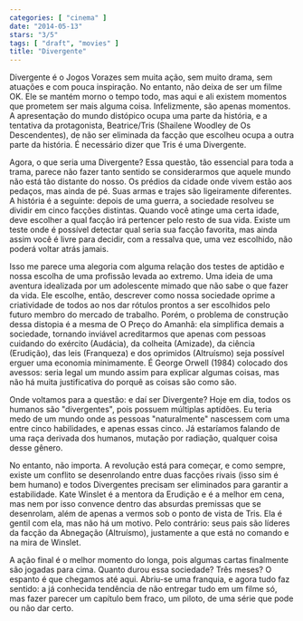 ```yaml
---
categories: [ "cinema" ]
date: "2014-05-13"
stars: "3/5"
tags: [ "draft", "movies" ]
title: "Divergente"
---
```

Divergente é o Jogos Vorazes sem muita ação, sem muito drama, sem atuações e com pouca inspiração. No entanto, não deixa de ser um filme OK. Ele se mantém morno o tempo todo, mas aqui e ali existem momentos que prometem ser mais alguma coisa. Infelizmente, são apenas momentos. A apresentação do mundo distópico ocupa uma parte da história, e a tentativa da protagonista, Beatrice/Tris (Shailene Woodley de Os Descendentes), de não ser eliminada da facção que escolheu ocupa a outra parte da história. É necessário dizer que Tris é uma Divergente.

Agora, o que seria uma Divergente? Essa questão, tão essencial para toda a trama, parece não fazer tanto sentido se considerarmos que aquele mundo não está tão distante do nosso. Os prédios da cidade onde vivem estão aos pedaços, mas ainda de pé. Suas armas e trajes são ligeiramente diferentes. A história é a seguinte: depois de uma guerra, a sociedade resolveu se dividir em cinco facções distintas. Quando você atinge uma certa idade, deve escolher a qual facção irá pertencer pelo resto de sua vida. Existe um teste onde é possível detectar qual seria sua facção favorita, mas ainda assim você é livre para decidir, com a ressalva que, uma vez escolhido, não poderá voltar atrás jamais.

Isso me parece uma alegoria com alguma relação dos testes de aptidão e nossa escolha de uma profissão levada ao extremo. Uma ideia de uma aventura idealizada por um adolescente mimado que não sabe o que fazer da vida. Ele escolhe, então, descrever como nossa sociedade oprime a criatividade de todos ao nos dar rótulos prontos a ser escolhidos pelo futuro membro do mercado de trabalho. Porém, o problema de construção dessa distopia é a mesma de O Preço do Amanhã: ela simplifica demais a sociedade, tornando inviável acreditarmos que apenas com pessoas cuidando do exército (Audácia), da colheita (Amizade), da ciência (Erudição), das leis (Franqueza) e dos oprimidos (Altruísmo) seja possível erguer uma economia minimamente. É George Orwell (1984) colocado dos avessos: seria legal um mundo assim para explicar algumas coisas, mas não há muita justificativa do porquê as coisas são como são.

Onde voltamos para a questão: e daí ser Divergente? Hoje em dia, todos os humanos são "divergentes", pois possuem múltiplas aptidões. Eu teria medo de um mundo onde as pessoas "naturalmente" nascessem com uma entre cinco habilidades, e apenas essas cinco. Já estaríamos falando de uma raça derivada dos humanos, mutação por radiação, qualquer coisa desse gênero.

No entanto, não importa. A revolução está para começar, e como sempre, existe um conflito se desenrolando entre duas facções rivais (isso sim é bem humano) e todos Divergentes precisam ser eliminados para garantir a estabilidade. Kate Winslet é a mentora da Erudição e é a melhor em cena, mas nem por isso convence dentro das absurdas premissas que se desenrolam, além de apenas a vermos sob o ponto de vista de Tris. Ela é gentil com ela, mas não há um motivo. Pelo contrário: seus pais são líderes da facção da Abnegação (Altruísmo), justamente a que está no comando e na mira de Winslet.

A ação final é o melhor momento do longa, pois algumas cartas finalmente são jogadas para cima. Quanto durou essa sociedade? Três meses? O espanto é que chegamos até aqui. Abriu-se uma franquia, e agora tudo faz sentido: a já conhecida tendência de não entregar tudo em um filme só, mas fazer parecer um capítulo bem fraco, um piloto, de uma série que pode ou não dar certo.
